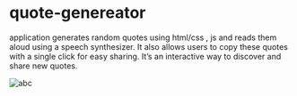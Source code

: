# quote-genereator
application generates random quotes using html/css , js and reads them aloud using a speech synthesizer. It also allows users to copy these quotes with a single click for easy sharing. It’s an interactive way to discover and share new quotes.

![abc](https://github.com/sunilsinghx/quote-generator/assets/52168181/a2ae04be-5214-4006-8dd6-b034811f9647)
